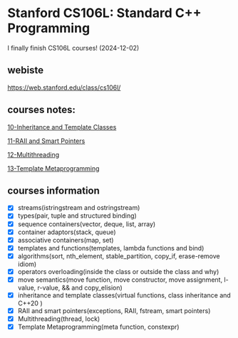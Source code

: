 # Stanford CS106L: Standard C++ Programming

I finally finish CS106L courses! (2024-12-02)

## webiste

https://web.stanford.edu/class/cs106l/

## courses notes:

[10-Inheritance and Template Classes](https://wang-jiahao.github.io/2024/12/05/%E7%BB%A7%E6%89%BF%E5%92%8C%E6%A8%A1%E6%9D%BF%E7%B1%BB-C/)

[11-RAII and Smart Pointers](https://wang-jiahao.github.io/2024/12/05/RAII-%E6%99%BA%E8%83%BD%E6%8C%87%E9%92%88/)

[12-Multithreading](https://wang-jiahao.github.io/2024/12/05/%E5%A4%9A%E7%BA%BF%E7%A8%8B-C/)

[13-Template Metaprogramming](https://wang-jiahao.github.io/2024/12/05/%E6%A8%A1%E6%9D%BF%E5%85%83%E7%BC%96%E7%A8%8B-C/)
## courses information

- [x] streams(istringstream and ostringstream) 
- [x] types(pair, tuple and structured binding)
- [x] sequence containers(vector, deque, list, array)
- [x] container adaptors(stack, queue)
- [x] associative containers(map, set)
- [x] templates and functions(templates, lambda functions and bind)
- [x] algorithms(sort, nth_element, stable_partition, copy_if, erase-remove idiom)
- [x] operators overloading(inside the class or outside the class and why)
- [x] move semantics(move function, move constructor, move assignment, l-value, r-value, && and copy_elision)
- [x] inheritance and template classes(virtual functions, class inheritance and C++20 <concepts>)
- [x] RAII and smart pointers(exceptions, RAII, fstream, smart pointers)
- [x] Multithreading(thread, lock)
- [x] Template Metaprogramming(meta function, constexpr)
